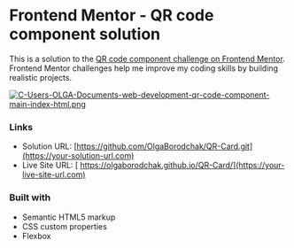# Frontend Mentor - QR code component solution

This is a solution to the [QR code component challenge on Frontend Mentor](https://www.frontendmentor.io/challenges/qr-code-component-iux_sIO_H). Frontend Mentor challenges help me improve my coding skills by building realistic projects. 

[![C-Users-OLGA-Documents-web-development-qr-code-component-main-index-html.png](https://i.postimg.cc/pTXzCzNP/C-Users-OLGA-Documents-web-development-qr-code-component-main-index-html.png)](https://postimg.cc/cK2v4K4z)

### Links

- Solution URL: [https://github.com/OlgaBorodchak/QR-Card.git](https://your-solution-url.com)
- Live Site URL: [ https://olgaborodchak.github.io/QR-Card/](https://your-live-site-url.com)

### Built with

- Semantic HTML5 markup
- CSS custom properties
- Flexbox
